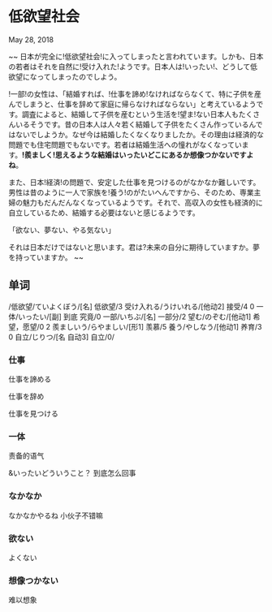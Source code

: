 # 低欲望社会
May 28, 2018

~~
日本が完全に!低欲望社会!に入ってしまったと言われています。しかも、日本の若者はそれを自然に!受け入れた!ようです。日本人は!いったい!、どうして低欲望になってしまったのでしよう。

!一部!の女性は、「結婚すれば、!仕事を諦め!なければならなくて、特に子供を産んでしまうと、仕事を辞めて家庭に帰らなければならない」と考えているようです。調査によると、結婚して子供を産むという生活を!望ま!ない日本人もたくさんいるそうです。昔の日本人は人々若く結婚して子供をたくさん作っているんではないでしようか。なぜ今は結婚したくなくなりましたか。その理由は経済的な問題でも住宅問題でもないです。若者は結婚生活への憧れがなくなっています。**!羨ましく!思えるような結婚はいったいどこにあるか想像つかないですよね**。

また、日本!経済!の問題で、安定した仕事を見つけるのがなかなか難しいです。男性は昔のように一人で家族を!養う!のがたいへんですから、そのため、専業主婦の魅力もだんだんなくなっているようです。それで、高収入の女性も経済的に自立しているため、結婚する必要はないと感じるようです。

「欲ない、夢ない、やる気ない」

それは日本だけではないと思います。君は?未来の自分に期待していますか。夢を持っていますか。
~~

## 单词
/低欲望/ていよくぼう/[名] 低欲望/3
受け入れる/うけいれる/[他动2] 接受/4 0
一体/いったい/[副] 到底 究竟/0
一部/いちぶ/[名] 一部分/2
望む/のぞむ/[他动1] 希望，愿望/0 2
羨ましいう/らやましい/[形1] 羡慕/5
養う/やしなう/[他动1] 养育/3 0
自立/じりつ/[名 自动3] 自立/0/

### 仕事
仕事を諦める

仕事を辞め

仕事を見つける

### 一体
责备的语气

&いったいどういうこと？ 到底怎么回事

### なかなか
なかなかやるね 小伙子不错嘛

### 欲ない
よくない

### 想像つかない
难以想象